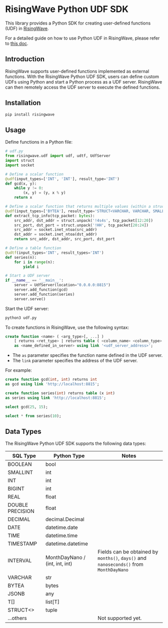 # RisingWave Python UDF SDK

This library provides a Python SDK for creating user-defined functions (UDF) in [RisingWave](https://www.risingwave.com/).

For a detailed guide on how to use Python UDF in RisingWave, please refer to [this doc](https://docs.risingwave.com/docs/current/udf-python/).

## Introduction

RisingWave supports user-defined functions implemented as external functions.
With the RisingWave Python UDF SDK, users can define custom UDFs using Python and start a Python process as a UDF server.
RisingWave can then remotely access the UDF server to execute the defined functions.

## Installation

```sh
pip install risingwave
```

## Usage

Define functions in a Python file:

```python
# udf.py
from risingwave.udf import udf, udtf, UdfServer
import struct
import socket

# Define a scalar function
@udf(input_types=['INT', 'INT'], result_type='INT')
def gcd(x, y):
    while y != 0:
        (x, y) = (y, x % y)
    return x

# Define a scalar function that returns multiple values (within a struct)
@udf(input_types=['BYTEA'], result_type='STRUCT<VARCHAR, VARCHAR, SMALLINT, SMALLINT>')
def extract_tcp_info(tcp_packet: bytes):
    src_addr, dst_addr = struct.unpack('!4s4s', tcp_packet[12:20])
    src_port, dst_port = struct.unpack('!HH', tcp_packet[20:24])
    src_addr = socket.inet_ntoa(src_addr)
    dst_addr = socket.inet_ntoa(dst_addr)
    return src_addr, dst_addr, src_port, dst_port

# Define a table function
@udtf(input_types='INT', result_types='INT')
def series(n):
    for i in range(n):
        yield i

# Start a UDF server
if __name__ == '__main__':
    server = UdfServer(location="0.0.0.0:8815")
    server.add_function(gcd)
    server.add_function(series)
    server.serve()
```

Start the UDF server:

```sh
python3 udf.py
```

To create functions in RisingWave, use the following syntax:

```sql
create function <name> ( <arg_type>[, ...] )
    [ returns <ret_type> | returns table ( <column_name> <column_type> [, ...] ) ]
    as <name_defined_in_server> using link '<udf_server_address>';
```

- The `as` parameter specifies the function name defined in the UDF server.
- The `link` parameter specifies the address of the UDF server.

For example:

```sql
create function gcd(int, int) returns int
as gcd using link 'http://localhost:8815';

create function series(int) returns table (x int)
as series using link 'http://localhost:8815';

select gcd(25, 15);

select * from series(10);
```

## Data Types

The RisingWave Python UDF SDK supports the following data types:

| SQL Type         | Python Type                    | Notes              |
| ---------------- | -----------------------------  | ------------------ |
| BOOLEAN          | bool                           |                    |
| SMALLINT         | int                            |                    |
| INT              | int                            |                    |
| BIGINT           | int                            |                    |
| REAL             | float                          |                    |
| DOUBLE PRECISION | float                          |                    |
| DECIMAL          | decimal.Decimal                |                    |
| DATE             | datetime.date                  |                    |
| TIME             | datetime.time                  |                    |
| TIMESTAMP        | datetime.datetime              |                    |
| INTERVAL         | MonthDayNano / (int, int, int) | Fields can be obtained by `months()`, `days()` and `nanoseconds()` from `MonthDayNano` |
| VARCHAR          | str                            |                    |
| BYTEA            | bytes                          |                    |
| JSONB            | any                            |                    |
| T[]              | list[T]                        |                    |
| STRUCT<>         | tuple                          |                    |
| ...others        |                                | Not supported yet. |
